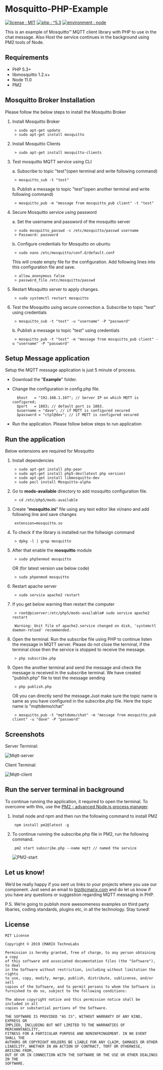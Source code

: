 # Mosquitto-PHP-Example #

<a target="_blank" href="LICENSE"><img src="https://img.shields.io/badge/licence-MIT-brightgreen.svg" alt="license : MIT"></a>
<a target="_blank" href="https://www.cmarix.com/php-opensource-development-services.html"><img src="https://img.shields.io/badge/php-%5E5.3-blue.svg" alt="php : ^5.3"></a>
<a target="_blank" href="https://www.cmarix.com/node-js-web-development-company.html"><img src="https://img.shields.io/badge/environment-node-blue.svg" alt="environment : node"></a>

This is an example of Mosquitto™ MQTT client library with PHP to use in the chat message. Also Host the service continues in the background using PM2 tools of Node.

## Requirements ##
- PHP 5.3+
- libmosquitto 1.2.x+
- Node 11.0
- PM2

## Mosquitto Broker Installation ##

Please follow the below steps to install the Mosquitto Broker

1. Install Mosquitto Broker

    	> sudo apt-get update
    	> sudo apt-get install mosquitto

2. Install Mosquitto Clients
    
    	> sudo apt-get install mosquitto-clients
    
3. Test mosquitto MQTT service using CLI
	
	a. Subscribe to topic "test"(open terminal and write following command)
    
    	> mosquitto_sub -t "test"
    
	b. Publish a message to topic "test"(open another terminal and write following command)
    
    	> mosquitto_pub -m "message from mosquitto_pub client" -t "test"
    
4. Secure Mosquitto service using password
	
	a. Set the username and password of the mosquitto server

    	> sudo mosquitto_passwd -c /etc/mosquitto/passwd username
    	> Password: password

	b. Configure credentials for Mosquitto on ubuntu
     
    	> sudo nano /etc/mosquitto/conf.d/default.conf

	This will create empty file for the configuration. Add following lines into this configuration file and save.
	
		> allow_anonymous false
		> password_file /etc/mosquitto/passwd

5. Restart Mosquitto server to apply changes.
    
    	> sudo systemctl restart mosquitto

6. Test the Mosquitto using secure connection
	a. Subscribe to topic "test" using credentials
    
    	> mosquitto_sub -t "test" -u "username" -P "password"
	
	b. Publish a message to topic "test" using credentials
	    
    	> mosquitto_pub -t "test" -m "message from mosquitto_pub client" -u "username" -P "password"

## Setup Message application  ##

Setup the MQTT message application is just 5 minute of process.

- Download the "**Example**" folder. 
- Change the configuration in config.php file.

    	$host   = "192.168.1.107"; // Server IP on which MQTT is configured; 
    	$port 	= 1883; // default port is 1883. 
    	$username = "dave"; // if MQTT is configured secured 
    	$password = "ctpl@dev"; // if MQTT is configured secured

- Run the application. Please follow below steps to run application

##  Run the application  ##

Below extensions are required for Mosquitto

1. Install dependencies
    	
    	> sudo apt-get install php-pear
    	> sudo apt-get install php5-dev(latest php version)
    	> sudo apt-get install libmosquitto-dev
    	> sudo pecl install Mosquitto-alpha

2. Go to **mods-available** directory to add mosquitto configuration file.
    	
    	> cd /etc/php5/mods-available

3. Create “**mosquitto.ini**” file using any text editor like vi/nano and add following line and save changes
    	
    	extension=mosquitto.so

4. To check if the library is installed run the follwoign command
    	
    	> dpkg -l | grep mosquitto

5. After that enable the **mosquitto** module
    	
    	> sudo php5enmod mosquitto

	OR (for latest version use below code)
    	
    	> sudo phpenmod mosquitto

6. Restart apache server
    	
    	> sudo service apache2 restart

7. If you get below warning then restart the computer
    	
    	> root@piserver:/etc/php5/mods-available# sudo service apache2 restart

    	Warning: Unit file of apache2.service changed on disk, 'systemctl daemon-reload' recommended.
8. Open the terminal. Run the subscribe file using PHP to continue listen the message in MQTT server. Please do not close the terminal, if the terminal close then the service is stopped to receive the message.    
    
    	> php subscribe.php

9. Open the another terminal and send the message and check the message is received in the subscribe terminal. We have created "publish.php" file to test the message sending
    
    	> php publish.php
	
	OR you can directly send the message.Just make sure the topic name is same as you have configured in the subscribe.php file. Here the topic name is "mqttdemo/chat"
    	   
    	> mosquitto_pub -t "mqttdemo/chat" -m "message from mosquitto_pub client" -u "dave" -P "password"


## Screenshots ##
 
Server Terminal:

![Mqtt-server](https://www.cmarix.com/git/php/Mosquitto-PHP-Example/Mqtt-server.png)

Client Terminal:

![Mqtt-client](https://www.cmarix.com/git/php/Mosquitto-PHP-Example/Mqtt-client.png)


##  Run the server terminal in background ##

To continue running the application, it required to open the terminal. To overcome with this, use the [PM2 - advanced Node.js process manager](http://pm2.keymetrics.io/).

1. Install node and npm and then run the following command to install PM2
    	
    	npm install pm2@latest -g

2. To continue running the subscribe.php file in PM2, run the following command. 
    	
    	pm2 start subscribe.php --name mqtt // named the service 

	![PM2-start](https://www.cmarix.com/git/php/Mosquitto-PHP-Example/PM2-start.png)

## Let us know! ##
We’d be really happy if you sent us links to your projects where you use our component. Just send an email to [biz@cmarix.com](mailto:biz@cmarix.com "biz@cmarix.com") and do let us know if you have any questions or suggestion regarding MQTT messaging in PHP.

P.S. We’re going to publish more awesomeness examples on third party libaries, coding standards, plugins etc, in all the technology. Stay tuned!

## License ##

	MIT License
	
	Copyright © 2019 CMARIX TechnoLabs
	
	Permission is hereby granted, free of charge, to any person obtaining a copy
	of this software and associated documentation files (the "Software"), to deal
	in the Software without restriction, including without limitation the rights
	to use, copy, modify, merge, publish, distribute, sublicense, and/or sell
	copies of the Software, and to permit persons to whom the Software is
	furnished to do so, subject to the following conditions:
	
	The above copyright notice and this permission notice shall be included in all
	copies or substantial portions of the Software.
	
	THE SOFTWARE IS PROVIDED "AS IS", WITHOUT WARRANTY OF ANY KIND, EXPRESS OR
	IMPLIED, INCLUDING BUT NOT LIMITED TO THE WARRANTIES OF MERCHANTABILITY,
	FITNESS FOR A PARTICULAR PURPOSE AND NONINFRINGEMENT. IN NO EVENT SHALL THE
	AUTHORS OR COPYRIGHT HOLDERS BE LIABLE FOR ANY CLAIM, DAMAGES OR OTHER
	LIABILITY, WHETHER IN AN ACTION OF CONTRACT, TORT OR OTHERWISE, ARISING FROM,
	OUT OF OR IN CONNECTION WITH THE SOFTWARE OR THE USE OR OTHER DEALINGS IN THE
	SOFTWARE.
